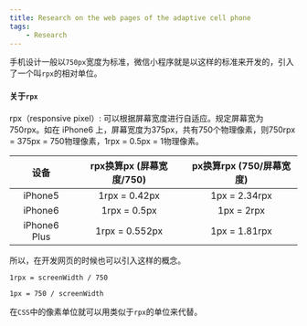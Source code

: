 ```yaml
---
title: Research on the web pages of the adaptive cell phone
tags:
    - Research
---
```


手机设计一般以`750px`宽度为标准，微信小程序就是以这样的标准来开发的，引入了一个叫`rpx`的相对单位。

#### 关于`rpx`

rpx（responsive pixel）: 可以根据屏幕宽度进行自适应。规定屏幕宽为750rpx。如在 iPhone6 上，屏幕宽度为375px，共有750个物理像素，则750rpx = 375px = 750物理像素，1rpx = 0.5px = 1物理像素。

| 设备        | rpx换算px (屏幕宽度/750)    |  px换算rpx (750/屏幕宽度)  |
| :-:   | :-:   | :-: |
| iPhone5 | 1rpx = 0.42px | 1px = 2.34rpx |
| iPhone6 | 1rpx = 0.5px | 1px = 2rpx |
| iPhone6 Plus | 1rpx = 0.552px | 1px = 1.81rpx |

所以，在开发网页的时候也可以引入这样的概念。

`1rpx = screenWidth / 750`

`1px = 750 / screenWidth`

在`CSS`中的像素单位就可以用类似于`rpx`的单位来代替。